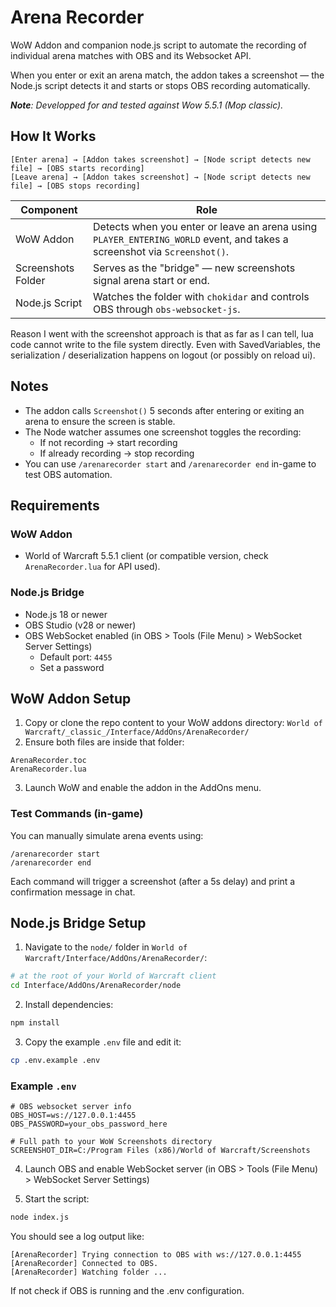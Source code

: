 # Arena Recorder

WoW Addon and companion node.js script to automate the recording of individual arena matches with OBS and its Websocket API.

When you enter or exit an arena match, the addon takes a screenshot — the Node.js script detects it and starts or stops OBS recording automatically.

***Note**: Developped for and tested against Wow 5.5.1 (Mop classic).*

## How It Works

```
[Enter arena] → [Addon takes screenshot] → [Node script detects new file] → [OBS starts recording]
[Leave arena] → [Addon takes screenshot] → [Node script detects new file] → [OBS stops recording]
```

| Component             | Role |
|------------           |------|
| WoW Addon             | Detects when you enter or leave an arena using `PLAYER_ENTERING_WORLD` event, and takes a screenshot via `Screenshot()`. |
| Screenshots Folder    | Serves as the "bridge" — new screenshots signal arena start or end. |
| Node.js Script        | Watches the folder with `chokidar` and controls OBS through `obs-websocket-js`. |

Reason I went with the screenshot approach is that as far as I can tell, lua code cannot write to the file system directly. Even with SavedVariables, the serialization / deserialization happens on logout (or possibly on reload ui).

## Notes

* The addon calls `Screenshot()` 5 seconds after entering or exiting an arena to ensure the screen is stable.
* The Node watcher assumes one screenshot toggles the recording:
  * If not recording → start recording
  * If already recording → stop recording
* You can use `/arenarecorder start` and `/arenarecorder end` in-game to test OBS automation.

## Requirements

### WoW Addon

- World of Warcraft 5.5.1 client (or compatible version, check `ArenaRecorder.lua` for API used).

### Node.js Bridge

- Node.js 18 or newer  
- OBS Studio (v28 or newer)
- OBS WebSocket enabled (in OBS > Tools (File Menu) > WebSocket Server Settings)
  - Default port: `4455`
  - Set a password

## WoW Addon Setup

1. Copy or clone the repo content to your WoW addons directory: `World of Warcraft/_classic_/Interface/AddOns/ArenaRecorder/`
2. Ensure both files are inside that folder:

```
ArenaRecorder.toc
ArenaRecorder.lua
```

3. Launch WoW and enable the addon in the AddOns menu.

### Test Commands (in-game)

You can manually simulate arena events using:
```
/arenarecorder start
/arenarecorder end
````

Each command will trigger a screenshot (after a 5s delay) and print a confirmation message in chat.

## Node.js Bridge Setup

1. Navigate to the `node/` folder in `World of Warcraft/Interface/AddOns/ArenaRecorder/`:

```bash
# at the root of your World of Warcraft client
cd Interface/AddOns/ArenaRecorder/node
````

2. Install dependencies:

```bash
npm install
```

3. Copy the example `.env` file and edit it:

```bash
cp .env.example .env
```

### Example `.env`

```dotenv
# OBS websocket server info
OBS_HOST=ws://127.0.0.1:4455
OBS_PASSWORD=your_obs_password_here

# Full path to your WoW Screenshots directory
SCREENSHOT_DIR=C:/Program Files (x86)/World of Warcraft/Screenshots
```

4. Launch OBS and enable WebSocket server (in OBS > Tools (File Menu) > WebSocket Server Settings)

5. Start the script:

```bash
node index.js
```

You should see a log output like:

```
[ArenaRecorder] Trying connection to OBS with ws://127.0.0.1:4455
[ArenaRecorder] Connected to OBS.
[ArenaRecorder] Watching folder ...
```

If not check if OBS is running and the .env configuration.

